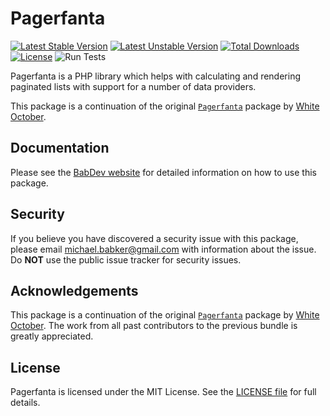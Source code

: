 # Pagerfanta

[![Latest Stable Version](https://poser.pugx.org/pagerfanta/pagerfanta/v/stable)](https://packagist.org/packages/pagerfanta/pagerfanta) [![Latest Unstable Version](https://poser.pugx.org/pagerfanta/pagerfanta/v/unstable)](https://packagist.org/packages/pagerfanta/pagerfanta) [![Total Downloads](https://poser.pugx.org/pagerfanta/pagerfanta/downloads)](https://packagist.org/packages/pagerfanta/pagerfanta) [![License](https://poser.pugx.org/pagerfanta/pagerfanta/license)](https://packagist.org/packages/pagerfanta/pagerfanta) ![Run Tests](https://github.com/BabDev/Pagerfanta/workflows/Run%20Tests/badge.svg?branch=3.x)

Pagerfanta is a PHP library which helps with calculating and rendering paginated lists with support for a number of data providers.

This package is a continuation of the original [`Pagerfanta`](https://github.com/whiteoctober/Pagerfanta) package by [White October](https://www.whiteoctober.co.uk/).

## Documentation

Please see the [BabDev website](https://www.babdev.com/open-source/packages/pagerfanta/docs/2.x) for detailed information on how to use this package.

## Security

If you believe you have discovered a security issue with this package, please email michael.babker@gmail.com with information about the issue.  Do **NOT** use the public issue tracker for security issues.

## Acknowledgements

This package is a continuation of the original [`Pagerfanta`](https://github.com/whiteoctober/Pagerfanta) package by [White October](https://www.whiteoctober.co.uk/). The work from all past contributors to the previous bundle is greatly appreciated.

## License

Pagerfanta is licensed under the MIT License. See the [LICENSE file](/LICENSE) for full details.
